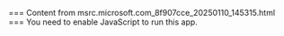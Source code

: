 === Content from msrc.microsoft.com_8f907cce_20250110_145315.html ===
You need to enable JavaScript to run this app.
